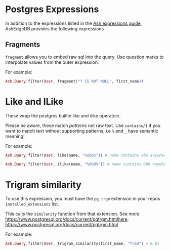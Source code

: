 # Postgres Expressions

In addition to the expressions listed in the [Ash expressions guide](https://hexdocs.pm/ash/expressions.html), AshEdgeDB provides the following expressions

## Fragments

`fragment` allows you to embed raw sql into the query. Use question marks to interpolate values from the outer expression.

For example:

```elixir
Ash.Query.filter(User, fragment("? IS NOT NULL", first_name))
```

# Like and ILike

These wrap the postgres builtin like and ilike operators.

Please be aware, these match _patterns_ not raw text. Use `contains/1` if you want to match text without supporting patterns, i.e `%` and `_` have semantic meaning!

For example:

```elixir
Ash.Query.filter(User, like(name, "%obo%")) # name contains obo anywhere in the string, case sensitively
```

```elixir
Ash.Query.filter(User, ilike(name, "%ObO%")) # name contains ObO anywhere in the string, case insensitively
```

# Trigram similarity

To use this expression, you must have the `pg_trgm` extension in your repos `installed_extensions` list.

This calls the `similarity` function from that extension. See more https://www.postgresql.org/docs/current/pgtrgm.htmlhere: https://www.postgresql.org/docs/current/pgtrgm.html

For example:

```elixir
Ash.Query.filter(User, trigram_similarity(first_name, "fred") > 0.8)
```
